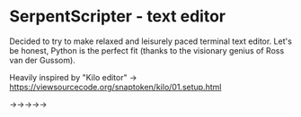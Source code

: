 # SerpentScripter - text editor

Decided to try to make relaxed and leisurely paced terminal text editor. Let's be honest, Python is the perfect fit (thanks to the visionary genius of Ross van der Gussom).

Heavily inspired by "Kilo editor" -> https://viewsourcecode.org/snaptoken/kilo/01.setup.html

->->->->->
